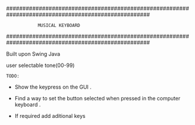 ####################################################################################################
	
				MUSICAL KEYBOARD

####################################################################################################



Built upon Swing Java

user selectable tone(00-99)





	TODO:


- Show the keypress on the GUI . 

- Find a way to set the button selected when pressed in the computer keyboard .

- If required add aditional keys 


